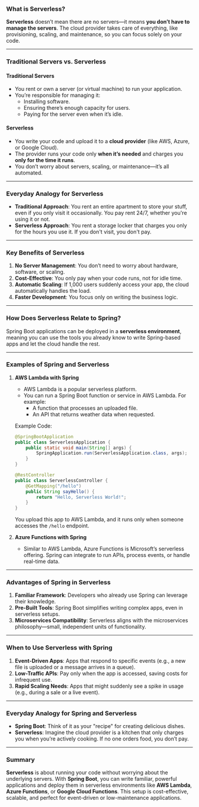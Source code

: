 ### What is Serverless?

**Serverless** doesn’t mean there are no servers—it means **you don’t have to manage the servers**. The cloud provider takes care of everything, like provisioning, scaling, and maintenance, so you can focus solely on your code.

---

### Traditional Servers vs. Serverless

#### **Traditional Servers**
- You rent or own a server (or virtual machine) to run your application.
- You’re responsible for managing it:
  - Installing software.
  - Ensuring there’s enough capacity for users.
  - Paying for the server even when it’s idle.

#### **Serverless**
- You write your code and upload it to a **cloud provider** (like AWS, Azure, or Google Cloud).
- The provider runs your code only **when it’s needed** and charges you **only for the time it runs**.
- You don’t worry about servers, scaling, or maintenance—it’s all automated.

---

### Everyday Analogy for Serverless

- **Traditional Approach**: You rent an entire apartment to store your stuff, even if you only visit it occasionally. You pay rent 24/7, whether you're using it or not.
- **Serverless Approach**: You rent a storage locker that charges you only for the hours you use it. If you don't visit, you don't pay.

---

### Key Benefits of Serverless

1. **No Server Management**: You don’t need to worry about hardware, software, or scaling.
2. **Cost-Effective**: You only pay when your code runs, not for idle time.
3. **Automatic Scaling**: If 1,000 users suddenly access your app, the cloud automatically handles the load.
4. **Faster Development**: You focus only on writing the business logic.

---

### How Does Serverless Relate to Spring?

Spring Boot applications can be deployed in a **serverless environment**, meaning you can use the tools you already know to write Spring-based apps and let the cloud handle the rest.

---

### Examples of Spring and Serverless

1. **AWS Lambda with Spring**
   - AWS Lambda is a popular serverless platform.
   - You can run a Spring Boot function or service in AWS Lambda. For example:
     - A function that processes an uploaded file.
     - An API that returns weather data when requested.

   Example Code:
   ```java
   @SpringBootApplication
   public class ServerlessApplication {
       public static void main(String[] args) {
           SpringApplication.run(ServerlessApplication.class, args);
       }
   }
   
   @RestController
   public class ServerlessController {
       @GetMapping("/hello")
       public String sayHello() {
           return "Hello, Serverless World!";
       }
   }
   ```

   You upload this app to AWS Lambda, and it runs only when someone accesses the `/hello` endpoint.

2. **Azure Functions with Spring**
   - Similar to AWS Lambda, Azure Functions is Microsoft’s serverless offering. Spring can integrate to run APIs, process events, or handle real-time data.

---

### Advantages of Spring in Serverless

1. **Familiar Framework**: Developers who already use Spring can leverage their knowledge.
2. **Pre-Built Tools**: Spring Boot simplifies writing complex apps, even in serverless setups.
3. **Microservices Compatibility**: Serverless aligns with the microservices philosophy—small, independent units of functionality.

---

### When to Use Serverless with Spring

1. **Event-Driven Apps**: Apps that respond to specific events (e.g., a new file is uploaded or a message arrives in a queue).
2. **Low-Traffic APIs**: Pay only when the app is accessed, saving costs for infrequent use.
3. **Rapid Scaling Needs**: Apps that might suddenly see a spike in usage (e.g., during a sale or a live event).

---

### Everyday Analogy for Spring and Serverless

- **Spring Boot**: Think of it as your "recipe" for creating delicious dishes.
- **Serverless**: Imagine the cloud provider is a kitchen that only charges you when you’re actively cooking. If no one orders food, you don’t pay.

---

### Summary

**Serverless** is about running your code without worrying about the underlying servers. With **Spring Boot**, you can write familiar, powerful applications and deploy them in serverless environments like **AWS Lambda**, **Azure Functions**, or **Google Cloud Functions**. This setup is cost-effective, scalable, and perfect for event-driven or low-maintenance applications.
